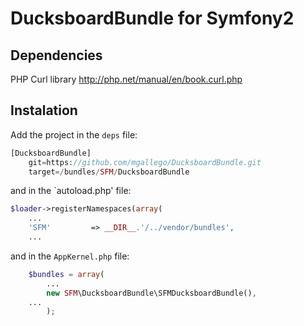 # DucksboardBundle for Symfony2

## Dependencies
PHP Curl library http://php.net/manual/en/book.curl.php

## Instalation

Add the project in the `deps` file:

```php
[DucksboardBundle]
    git=https://github.com/mgallego/DucksboardBundle.git
    target=/bundles/SFM/DucksboardBundle
```

and in the `autoload.php' file:

```php
$loader->registerNamespaces(array(
    ...
    'SFM'         => __DIR__.'/../vendor/bundles',
    ...
```

and in the `AppKernel.php` file:
```php
	$bundles = array(
        ...
	    new SFM\DucksboardBundle\SFMDucksboardBundle(),
	...
        );
```

